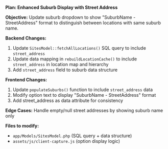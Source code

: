 **Plan: Enhanced Suburb Display with Street Address**

**Objective:** Update suburb dropdown to show "SuburbName - StreetAddress" format to distinguish between locations with same suburb name.

**Backend Changes:**
1. Update `SitesModel::fetchAllLocations()` SQL query to include `street_address`
2. Update data mapping in `rebuildLocationCache()` to include `street_address` in location map and hierarchy
3. Add `street_address` field to suburb data structure

**Frontend Changes:**
1. Update `populateSuburbs()` function to include `street_address` data
2. Modify option text to display "SuburbName - StreetAddress" format
3. Add street_address as data attribute for consistency

**Edge Cases:** Handle empty/null street addresses by showing suburb name only

**Files to modify:**
- `app/Models/SitesModel.php` (SQL query + data structure)
- `assets/js/client-capture.js` (option display logic)